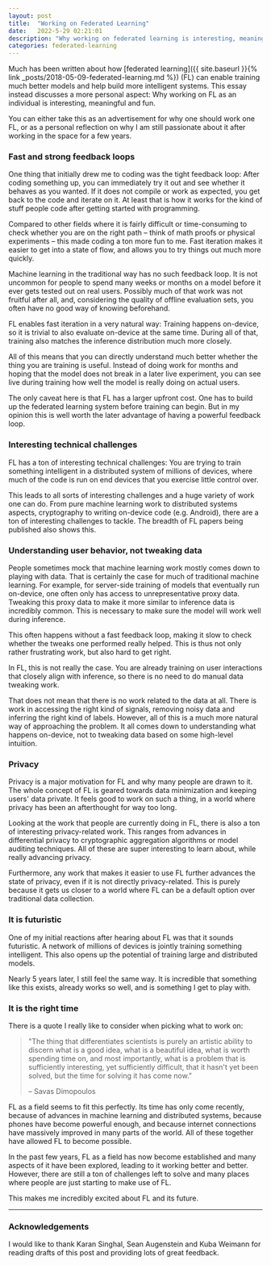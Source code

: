 ```yaml
---
layout: post
title:  "Working on Federated Learning"
date:   2022-5-29 02:21:01
description: "Why working on federated learning is interesting, meaningful and fun"
categories: federated-learning
---
```


Much has been written about how [federated learning]({{ site.baseurl }}{% link _posts/2018-05-09-federated-learning.md %}) (FL) can enable training much better models and help build more intelligent systems.
This essay instead discusses a more personal aspect: Why working on FL as an individual is interesting, meaningful and fun.

You can either take this as an advertisement for why one should work one FL, or as a personal reflection on why I am still passionate about it after working in the space for a few years.

### Fast and strong feedback loops

One thing that initially drew me to coding was the tight feedback loop:
After coding something up, you can immediately try it out and see whether it behaves as you wanted.
If it does not compile or work as expected, you get back to the code and iterate on it.
At least that is how it works for the kind of stuff people code after getting started with programming.

Compared to other fields where it is fairly difficult or time-consuming to check whether you are on the right path – think of math proofs or physical experiments – this made coding a ton more fun to me.
Fast iteration makes it easier to get into a state of flow, and allows you to try things out much more quickly.

Machine learning in the traditional way has no such feedback loop.
It is not uncommon for people to spend many weeks or months on a model before it ever gets tested out on real users.
Possibly much of that work was not fruitful after all, and, considering the quality of offline evaluation sets, you often have no good way of knowing beforehand.

FL enables fast iteration in a very natural way:
Training happens on-device, so it is trivial to also evaluate on-device at the same time.
During all of that, training also matches the inference distribution much more closely.

All of this means that you can directly understand much better whether the thing you are training is useful.
Instead of doing work for months and hoping that the model does not break in a later live experiment, you can see live during training how well the model is really doing on actual users.

The only caveat here is that FL has a larger upfront cost.
One has to build up the federated learning system before training can begin.
But in my opinion this is well worth the later advantage of having a powerful feedback loop.

### Interesting technical challenges

FL has a ton of interesting technical challenges:
You are trying to train something intelligent in a distributed system of millions of devices, where much of the code is run on end devices that you exercise little control over.

This leads to all sorts of interesting challenges and a huge variety of work one can do.
From pure machine learning work to distributed systems aspects, cryptography to writing on-device code (e.g. Android), there are a ton of interesting challenges to tackle.
The breadth of FL papers being published also shows this.

### Understanding user behavior, not tweaking data

People sometimes mock that machine learning work mostly comes down to playing with data.
That is certainly the case for much of traditional machine learning.
For example, for server-side training of models that eventually run on-device, one often only has access to unrepresentative proxy data.
Tweaking this proxy data to make it more similar to inference data is incredibly common.
This is necessary to make sure the model will work well during inference.

This often happens without a fast feedback loop, making it slow to check whether the tweaks one performed really helped.
This is thus not only rather frustrating work, but also hard to get right.

In FL, this is not really the case.
You are already training on user interactions that closely align with inference, so there is no need to do manual data tweaking work.

That does not mean that there is no work related to the data at all.
There is work in accessing the right kind of signals, removing noisy data and inferring the right kind of labels.
However, all of this is a much more natural way of approaching the problem.
It all comes down to understanding what happens on-device, not to tweaking data based on some high-level intuition.

### Privacy

Privacy is a major motivation for FL and why many people are drawn to it.
The whole concept of FL is geared towards data minimization and keeping users' data private.
It feels good to work on such a thing, in a world where privacy has been an afterthought for way too long.

Looking at the work that people are currently doing in FL, there is also a ton of interesting privacy-related work.
This ranges from advances in differential privacy to cryptographic aggregation algorithms or model auditing techniques.
All of these are super interesting to learn about, while really advancing privacy.

Furthermore, any work that makes it easier to use FL further advances the state of privacy, even if it is not directly privacy-related.
This is purely because it gets us closer to a world where FL can be a default option over traditional data collection.

### It is futuristic

One of my initial reactions after hearing about FL was that it sounds futuristic.
A network of millions of devices is jointly training something intelligent.
This also opens up the potential of training large and distributed models.

Nearly 5 years later, I still feel the same way.
It is incredible that something like this exists, already works so well, and is something I get to play with.

### It is the right time

There is a quote I really like to consider when picking what to work on:

> "The thing that differentiates scientists is purely an artistic ability to discern what is a good idea, what is a beautiful idea, what is worth spending time on, and most importantly, what is a problem that is sufficiently interesting, yet sufficiently difficult, that it hasn't yet been solved, but the time for solving it has come now."
>
> – Savas Dimopoulos

FL as a field seems to fit this perfectly.
Its time has only come recently, because of advances in machine learning and distributed systems, because phones have become powerful enough, and because internet connections have massively improved in many parts of the world.
All of these together have allowed FL to become possible.

In the past few years, FL as a field has now become established and many aspects of it have been explored, leading to it working better and better.
However, there are still a ton of challenges left to solve and many places where people are just starting to make use of FL.

This makes me incredibly excited about FL and its future.

---

### Acknowledgements

I would like to thank Karan Singhal, Sean Augenstein and Kuba Weimann for reading drafts of this post and providing lots of great feedback.
